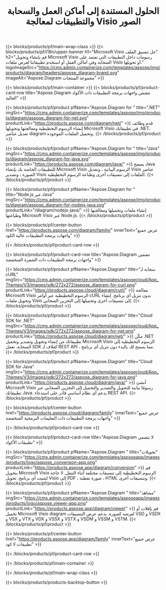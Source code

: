 ﻿---
title: الحلول المستندة إلى أماكن العمل والسحابة والتطبيقات لمعالجة Visio الصور 
weight: 1110
url: /ar/
description: يمكنك إنشاء ومعالجة وتحويل Microsoft Visio الرسومات عبر High Code APIs أو SDK المستندة إلى السحابة. أو استخدم تطبيقاتنا عبر الأنظمة الأساسية لعرض أو تحويل ملفات Visio.
---
{{< blocks/products/pf/main-wrap-class >}}
{{< blocks/products/pf/i18n/upper-banner h1="Microsoft Visio حل تنسيق الملف" h2="قم بإنشاء وتحويل Microsoft Visio رسومات داخل التطبيقات التي تعتمد على السحابة وفي أماكن العمل أو استخدم تطبيقاتنا لعرض ملفات Visio أو تحويلها." logoImageSrc="https://cms.admin.containerize.com/templates/aspose/img/products/diagram/headers/aspose_diagram-brand.svg" imageAlt="Aspose.Diagram مجموعة المنتجات" >}}

{{< blocks/products/pf/main-container >}}
{{< blocks/products/pf/product-card-row title="Aspose.Diagram تتضمن واجهات برمجة التطبيقات ذات الأكواد العالية" >}}

{{< blocks/products/pf/product pfName="Aspose.Diagram for " title=".NET" imgSrc="https://cms.admin.containerize.com/templates/aspose/img/products/diagram/aspose_diagram-for-net.svg" productLink="https://products.aspose.com/diagram/net/" >}}
قدم وظائف إنشاء الرسوم التخطيطية ومعالجتها وتحويلها Microsoft Visio في تطبيقاتك .NET. تعديل عناصر diagram وتحميل الملفات الموجودة.
{{< /blocks/products/pf/product >}}

{{< blocks/products/pf/product pfName="Aspose.Diagram for " title="Java" imgSrc="https://cms.admin.containerize.com/templates/aspose/img/products/diagram/aspose_diagram-for-java.svg" productLink="https://products.aspose.com/diagram/java/" >}}
يسمح Java للتطبيقات الخاصة بك بإنشاء Microsoft Visio الرسوم البيانية ، وتعديل Visio عناصر الصورة ، وتصدير Visio الملفات إلى تنسيقات أخرى وطباعة الرسوم التخطيطية.
{{< /blocks/products/pf/product >}}

{{< blocks/products/pf/product pfName="Aspose.Diagram for " title="Node.js عبر Java" imgSrc="https://cms.admin.containerize.com/templates/aspose/img/products/diagram/aspose_diagram-for-nodejs-java.svg" productLink="/diagram/nodejs-java/" >}}
إنشاء ملفات وتحميلها ومعالجتها وطباعتها Microsoft Visio عبر Node.js.
{{< /blocks/products/pf/product >}}

{{< blocks/products/pf/center-button href="https://products.aspose.com/diagram/family/" innerText="عرض جميع واجهات برمجة التطبيقات عالية الكود" >}}

{{< /blocks/products/pf/product-card-row >}}

{{< blocks/products/pf/product-card-row title="Aspose.Diagram تضمين واجهات برمجة التطبيقات ذات الشفرة المنخفضة" >}}

{{< blocks/products/pf/product pfName="Aspose.Diagram" title="سحابة لـ cURL" imgSrc="https://cms.admin.containerize.com/templates/asposecloud/App_Themes/V3/images/sdk/272x272/aspose_diagram-for-curl.png" productLink="https://products.aspose.cloud/diagram/curl/" >}}
معالجة Microsoft Visio الرسوم التخطيطية عبر أوامر cURL بدون تنزيل أي برنامج. إنشاء وتحويل ملفات Visio إلى تنسيقات أخرى وتحميلها إلى التخزين السحابي.
{{< /blocks/products/pf/product >}}

{{< blocks/products/pf/product pfName="Aspose.Diagram" title="Cloud SDK for .NET" imgSrc="https://cms.admin.containerize.com/templates/asposecloud/App_Themes/V3/images/sdk/272x272/aspose_diagram-for-net.png" productLink="https://products.aspose.cloud/diagram/net/" >}}
مكّن .NET تطبيقاتك من إنشاء وتحويل وتصدير وتحميل Microsoft Visio الرسوم التخطيطية إلى السحابة. تعمل SDK كغلاف لـ REST API ، مما يسمح لك بالبدء دون تنزيل أي برنامج.
{{< /blocks/products/pf/product >}}

{{< blocks/products/pf/product pfName="Aspose.Diagram" title="Cloud SDK for Java" imgSrc="https://cms.admin.containerize.com/templates/asposecloud/App_Themes/V3/images/sdk/272x272/aspose_diagram-for-java.png" productLink="https://products.aspose.cloud/diagram/java/" >}}
أنشئ Microsoft Visio رسومًا بيانية للتحويل والتصدير والتحميل إلى التخزين السحابي عبر تطبيقاتك Java. يدعم أي نظام أساسي قادر على استدعاء REST API.
{{< /blocks/products/pf/product >}}

{{< blocks/products/pf/center-button href="https://products.aspose.cloud/diagram/family" innerText="عرض جميع واجهات برمجة التطبيقات ذات التعليمات البرمجية المنخفضة" >}}

{{< /blocks/products/pf/product-card-row >}}

{{< blocks/products/pf/product-card-row title="Aspose.Diagram لا تتضمن تطبيقات الأكواد" >}}

{{< blocks/products/pf/product pfName="Aspose.Diagram " title="تحويلات" imgSrc="https://cms.admin.containerize.com/templates/asposeapp/images/products/logo/aspose_conversion-app.png" productLink="https://products.aspose.app/diagram/conversion" >}}
قم بتحويل Microsoft Visio الرسوم التخطيطية إلى تنسيقات مختلفة أثناء التنقل. لا حاجة لتثبيت أي برنامج. تحويل Visio إلى PDF ، صورة نقطية ، HTML وتنسيقات أخرى.
{{< /blocks/products/pf/product >}}

{{< blocks/products/pf/product pfName="Aspose.Diagram " title="مشاهد" imgSrc="https://cms.admin.containerize.com/templates/asposeapp/images/products/logo/aspose_viewer-app.png" productLink="https://products.aspose.app/diagram/viewer" >}}
قم بإفلات أو تحميل Microsoft Visio diagram لعرضه كصورة. يدعم عرض التنسيقات VSD و VSDX و VSX و VTX و VDX و VSSX و VSTX و VSDM و VSSM و VSTM.
{{< /blocks/products/pf/product >}}

{{< blocks/products/pf/center-button href="https://products.aspose.app/diagram/family" innerText="عرض جميع تطبيقات لا كود" >}}

{{< /blocks/products/pf/product-card-row >}}

{{< /blocks/products/pf/main-container >}}


{{< /blocks/products/pf/main-wrap-class >}}

{{< blocks/products/products-backtop-button >}}